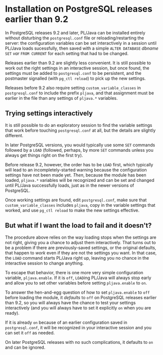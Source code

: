 # Installation on PostgreSQL releases earlier than 9.2

In PostgreSQL releases 9.2 and later, PL/Java can be installed entirely
without disturbing the `postgresql.conf` file or reloading/restarting the
server: the configuration variables can be set interactively in a session
until PL/Java loads sucessfully, then saved with a simple
`ALTER DATABASE` _dbname_ `SET` _var_ `FROM CURRENT` for each setting
that had to be changed.

Releases earlier than 9.2 are slightly less convenient. It is still possible
to work out the right settings in an interactive session, but once found,
the settings must be added to `postgresql.conf` to be persistent, and the
postmaster signalled (with `pg_ctl reload`) to pick up the new settings.

Releases before 9.2 also require setting `custom_variable_classes` in
`postgresql.conf` to include the prefix `pljava`, and that assignment must
be earlier in the file than any settings of `pljava.*` variables.

## Trying settings interactively

It is still possible to do an exploratory session to find the variable settings
that work before touching `postgresql.conf` at all, but
the details are slightly different.

In later PostgreSQL versions, you would typically use some `SET` commands
followed by a `LOAD` (followed, perhaps, by more `SET` commands unless you
always get things right on the first try).

Before release 9.2, however, the order has to be `LOAD` first, which typically
will lead to an incompletely-started warning because the configuration settings
have not been made yet. _Then_, because the module has been loaded,
`pljava.*` variables will be recognized and can be set and changed until
PL/Java successfully loads, just as in the newer versions of PostgreSQL.

Once working settings are found, edit `postgresql.conf`, make sure that
`custom_variable_classes` includes `pljava`, copy in the variable settings
that worked, and use `pg_ctl reload` to make the new settings effective.

## But what if I want the load to fail and it doesn't?

The procedure above relies on the way loading stops when the settings are not
right, giving you a chance to adjust them interactively. That turns out to be
a problem if there are previously-saved settings, or the original defaults,
that happen to *work* even if they are not the settings you want. In that case,
the `LOAD` command starts PL/Java right up, leaving you no chance in the
interactive session to change anything.

To escape that behavior, there is one more very simple configuration variable,
`pljava.enable`. If it is `off`, `LOAD`ing PL/Java will always stop early and
allow you to set other variables before setting `pljava.enable` to `on`.

To answer the hen-and-egg question of how to set `pljava.enable` to `off`
before loading the module, it _defaults_ to `off` on PostgreSQL releases
earlier than 9.2, so you will always have the chance to test your settings
interactively (and you will always have to set it explicitly `on` when
you are ready).

If it is already `on` because of an earlier configuration saved in
`postgresql.conf`, it will be recognized in your interactive session and you
can set it `off` as needed.

On later PostgreSQL releases with no such complications, it defaults to `on`
and can be ignored.
